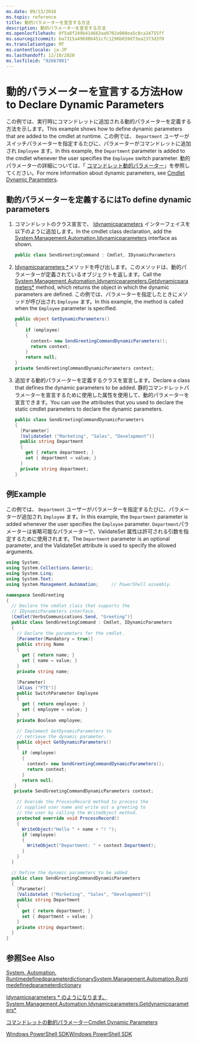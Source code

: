 ```yaml
---
ms.date: 09/13/2016
ms.topic: reference
title: 動的パラメーターを宣言する方法
description: 動的パラメーターを宣言する方法
ms.openlocfilehash: 0f5a8f249b414663aa9702a908ea5c8ca24755ff
ms.sourcegitcommit: ba7315a496986451cfc1296b659d73ea2373d3f0
ms.translationtype: MT
ms.contentlocale: ja-JP
ms.lasthandoff: 12/10/2020
ms.locfileid: "92667081"
---
```

# <a name="how-to-declare-dynamic-parameters"></a><span data-ttu-id="726a2-103">動的パラメーターを宣言する方法</span><span class="sxs-lookup"><span data-stu-id="726a2-103">How to Declare Dynamic Parameters</span></span>

<span data-ttu-id="726a2-104">この例では、実行時にコマンドレットに追加される動的パラメーターを定義する方法を示します。</span><span class="sxs-lookup"><span data-stu-id="726a2-104">This example shows how to define dynamic parameters that are added to the cmdlet at runtime.</span></span> <span data-ttu-id="726a2-105">この例では、 `Department` ユーザーがスイッチパラメーターを指定するたびに、パラメーターがコマンドレットに追加され `Employee` ます。</span><span class="sxs-lookup"><span data-stu-id="726a2-105">In this example, the `Department` parameter is added to the cmdlet whenever the user specifies the `Employee` switch parameter.</span></span> <span data-ttu-id="726a2-106">動的パラメーターの詳細については、「 [コマンドレット動的パラメーター](./cmdlet-dynamic-parameters.md)」を参照してください。</span><span class="sxs-lookup"><span data-stu-id="726a2-106">For more information about dynamic parameters, see [Cmdlet Dynamic Parameters](./cmdlet-dynamic-parameters.md).</span></span>

## <a name="to-define-dynamic-parameters"></a><span data-ttu-id="726a2-107">動的パラメーターを定義するには</span><span class="sxs-lookup"><span data-stu-id="726a2-107">To define dynamic parameters</span></span>

1. <span data-ttu-id="726a2-108">コマンドレットのクラス宣言で、 [Idynamicparameters](/dotnet/api/System.Management.Automation.IDynamicParameters) インターフェイスを以下のように追加します。</span><span class="sxs-lookup"><span data-stu-id="726a2-108">In the cmdlet class declaration, add the [System.Management.Automation.Idynamicparameters](/dotnet/api/System.Management.Automation.IDynamicParameters) interface as shown.</span></span>

   ```csharp
   public class SendGreetingCommand : Cmdlet, IDynamicParameters
   ```

2. <span data-ttu-id="726a2-109">[Idynamicparameters \*](/dotnet/api/System.Management.Automation.IDynamicParameters.GetDynamicParameters)メソッドを呼び出します。このメソッドは、動的パラメーターが定義されているオブジェクトを返します。</span><span class="sxs-lookup"><span data-stu-id="726a2-109">Call the [System.Management.Automation.Idynamicparameters.Getdynamicparameters\*](/dotnet/api/System.Management.Automation.IDynamicParameters.GetDynamicParameters) method, which returns the object in which the dynamic parameters are defined.</span></span> <span data-ttu-id="726a2-110">この例では、パラメーターを指定したときにメソッドが呼び出され `Employee` ます。</span><span class="sxs-lookup"><span data-stu-id="726a2-110">In this example, the method is called when the `Employee` parameter is specified.</span></span>

   ```csharp
   public object GetDynamicParameters()
   {
       if (employee)
       {
         context= new SendGreetingCommandDynamicParameters();
         return context;
       }
       return null;
   }
   private SendGreetingCommandDynamicParameters context;
   ```

3. <span data-ttu-id="726a2-111">追加する動的パラメーターを定義するクラスを宣言します。</span><span class="sxs-lookup"><span data-stu-id="726a2-111">Declare a class that defines the dynamic parameters to be added.</span></span> <span data-ttu-id="726a2-112">静的コマンドレットパラメーターを宣言するために使用した属性を使用して、動的パラメーターを宣言できます。</span><span class="sxs-lookup"><span data-stu-id="726a2-112">You can use the attributes that you used to declare the static cmdlet parameters to declare the dynamic parameters.</span></span>

   ```csharp
   public class SendGreetingCommandDynamicParameters
   {
     [Parameter]
     [ValidateSet ("Marketing", "Sales", "Development")]
     public string Department
     {
       get { return department; }
       set { department = value; }
     }
     private string department;
   }
   ```

## <a name="example"></a><span data-ttu-id="726a2-113">例</span><span class="sxs-lookup"><span data-stu-id="726a2-113">Example</span></span>

<span data-ttu-id="726a2-114">この例では、 `Department` ユーザーがパラメーターを指定するたびに、パラメーターが追加され `Employee` ます。</span><span class="sxs-lookup"><span data-stu-id="726a2-114">In this example, the `Department` parameter is added whenever the user specifies the `Employee` parameter.</span></span> <span data-ttu-id="726a2-115">`Department`パラメーターは省略可能なパラメーターで、ValidateSet 属性は許可される引数を指定するために使用されます。</span><span class="sxs-lookup"><span data-stu-id="726a2-115">The `Department` parameter is an optional parameter, and the ValidateSet attribute is used to specify the allowed arguments.</span></span>

```csharp
using System;
using System.Collections.Generic;
using System.Linq;
using System.Text;
using System.Management.Automation;     // PowerShell assembly.

namespace SendGreeting
{
  // Declare the cmdlet class that supports the
  // IDynamicParameters interface.
  [Cmdlet(VerbsCommunications.Send, "Greeting")]
  public class SendGreetingCommand : Cmdlet, IDynamicParameters
  {
    // Declare the parameters for the cmdlet.
    [Parameter(Mandatory = true)]
    public string Name
    {
      get { return name; }
      set { name = value; }
    }
    private string name;

    [Parameter]
    [Alias ("FTE")]
    public SwitchParameter Employee
    {
      get { return employee; }
      set { employee = value; }
    }
    private Boolean employee;

    // Implement GetDynamicParameters to
    // retrieve the dynamic parameter.
    public object GetDynamicParameters()
    {
      if (employee)
      {
        context= new SendGreetingCommandDynamicParameters();
        return context;
      }
      return null;
   }
   private SendGreetingCommandDynamicParameters context;

    // Overide the ProcessRecord method to process the
    // supplied user name and write out a greeting to
    // the user by calling the WriteObject method.
    protected override void ProcessRecord()
    {
      WriteObject("Hello " + name + "! ");
      if (employee)
      {
        WriteObject("Department: " + context.Department);
      }
    }
  }

  // Define the dynamic parameters to be added
  public class SendGreetingCommandDynamicParameters
  {
    [Parameter]
    [ValidateSet ("Marketing", "Sales", "Development")]
    public string Department
    {
      get { return department; }
      set { department = value; }
    }
    private string department;
  }
}
```

## <a name="see-also"></a><span data-ttu-id="726a2-116">参照</span><span class="sxs-lookup"><span data-stu-id="726a2-116">See Also</span></span>

[<span data-ttu-id="726a2-117">System. Automation. Runtimedefinedparameterdictionary</span><span class="sxs-lookup"><span data-stu-id="726a2-117">System.Management.Automation.Runtimedefinedparameterdictionary</span></span>](/dotnet/api/System.Management.Automation.RuntimeDefinedParameterDictionary)

[<span data-ttu-id="726a2-118">Idynamicparameters \* のようになります。</span><span class="sxs-lookup"><span data-stu-id="726a2-118">System.Management.Automation.Idynamicparameters.Getdynamicparameters\*</span></span>](/dotnet/api/System.Management.Automation.IDynamicParameters.GetDynamicParameters)

[<span data-ttu-id="726a2-119">コマンドレットの動的パラメーター</span><span class="sxs-lookup"><span data-stu-id="726a2-119">Cmdlet Dynamic Parameters</span></span>](./cmdlet-dynamic-parameters.md)

[<span data-ttu-id="726a2-120">Windows PowerShell SDK</span><span class="sxs-lookup"><span data-stu-id="726a2-120">Windows PowerShell SDK</span></span>](../windows-powershell-reference.md)
